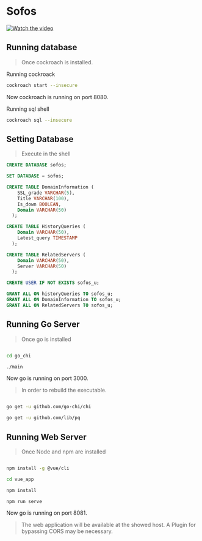 # Sofos

[![Watch the video](https://i.imgur.com/TuE78so.png)](https://youtu.be/sGA_f3I-WNw)

## Running database

> Once cockroach is installed.

Running cockroack
```bash
cockroach start --insecure  
```

Now cockroach is running on port 8080.

Running sql shell
```bash
cockroach sql --insecure
```

## Setting Database

> Execute in the shell


```sql
CREATE DATABASE sofos;
```

```sql
SET DATABASE = sofos;
```


```sql
CREATE TABLE DomainInformation (
    SSL_grade VARCHAR(5),
    Title VARCHAR(100),
    Is_down BOOLEAN,
    Domain VARCHAR(50)
  );
```

```sql
CREATE TABLE HistoryQueries (
    Domain VARCHAR(50),
    Latest_query TIMESTAMP
  );
```

```sql
CREATE TABLE RelatedServers (
    Domain VARCHAR(50),
    Server VARCHAR(50)
  );
```

```sql
CREATE USER IF NOT EXISTS sofos_u;
```


```sql
GRANT ALL ON historyQueries TO sofos_u;
GRANT ALL ON DomainInformation TO sofos_u;
GRANT ALL ON RelatedServers TO sofos_u;
```

## Running Go Server

>  Once go is installed

```bash

cd go_chi

./main

```
Now go is running on port 3000.


> In order to rebuild the executable.

```bash

go get -u github.com/go-chi/chi

go get -u github.com/lib/pq

```


## Running Web Server

>  Once Node and npm are installed


```bash

npm install -g @vue/cli

cd vue_app

npm install

npm run serve
```

Now go is running on port 8081.


> The web application will be available at the showed host. A Plugin for bypassing CORS may be necessary.
